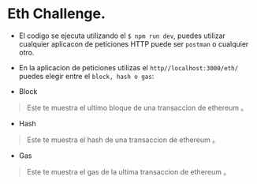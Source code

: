 # Eth Challenge.

- El codigo se ejecuta utilizando el `$ npm run dev`, puedes utilizar cualquier aplicacon de peticiones HTTP puede ser `postman` o cualquier otro.

- En la aplicacion de peticiones utilizas el `http//localhost:3000/eth/`  puedes elegir entre el `block, hash o gas`:

- Block
                    
>Este te muestra el ultimo bloque de una transaccion de ethereum 。

- Hash
>Este te muestra el hash de una transaccion de ethereum 。

- Gas
>Este te muestra el gas de la ultima transaccion de ethereum 。
